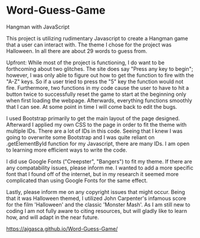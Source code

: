 # Word-Guess-Game
Hangman with JavaScript

This project is utilizing rudimentary Javascript to create a Hangman game that a user can interact with.
The theme I chose for the project was Halloween. In all there are about 29 words to guess from.

Upfront: While most of the project is functioning, I do want to be forthcoming about two glitches. The site does say "Press any key to begin"; however, I was only able to figure out how to get the function to fire with the "A-Z" keys. So if a user tried to press the "5" key the function would not fire. Furthermore, two functions in my code cause the user to have to hit a button twice to successfully reset the game to start at the beginning only when first loading the webpage. Afterwards, everything functions smoothly that I can see. At some point in time I will come back to edit the bugs.

I used Bootstrap primarily to get the main layout of the page designed. Afterward I applied my own CSS to the page in order to fit the theme with multiple IDs. There are a lot of IDs in this code. Seeing that I knew I was going to overwrite some Bootstrap and I was quite reliant on .getElementById function for my Javascript, there are many IDs. I am open to learning more efficient ways to write the code.

I did use Google Fonts ("Creepster", "Bangers") to fit my theme. If there are any compatability issues, please inform me. I wanted to add a more specific font that I found off of the internet, but in my research it seemed more complicated than using Google Fonts for the same effect.

Lastly, please inform me on any copyright issues that might occur. Being that it was Halloween themed, I utilized John Carpenter's infamous score for the film 'Halloween' and the classic 'Monster Mash'. As I am still new to coding I am not fully aware to citing resources, but will gladly like to learn how, and will adapt in the near future.

https://ajgasca.github.io/Word-Guess-Game/
